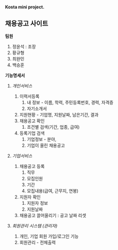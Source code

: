 #### Kosta mini project.


## 채용공고 사이트


**팀원**
1. 정윤석 : 조장
2. 황규형
3. 최완민
4. 백승훈


**기능명세서**
1. *개인서비스*
    1. 이력서등록
        1. 내 정보 - 이름, 학력, 주민등록번호, 경력, 자격증
        2. 자기소개서
    2. 지원현황 - 기업명, 지원날짜, 남은기간, 결과
    3. 채용공고 확인
        1. 조건별  검색(기간, 업종, 급여)
    4. 등록기업 검색
        1. 기업정보 - 분야, 
        2. 기업이 올린 채용공고 

2. *기업서비스*
    1. 채용공고 등록
        1. 직무
        2. 모집인원
        3. 기간
        4. 모집내용(급여, 근무지, 연봉) 
    2. 지원자 확인
        1. 지원자 정보
        2. 지원날짜
    3. 채용공고 끌어올리기 : 공고 날짜 리셋
    
3.  *회원관리 시스템 (관리자)*
    1. 개인, 기업 회원 가입/로그인 기능
    2. 회원관리 - 전체출력


  
